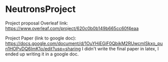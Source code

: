 # NeutronsProject

Project proposal Overleaf link: https://www.overleaf.com/project/620c0b0b149b665cc60f4eaa

Project Paper (link to google doc): https://docs.google.com/document/d/1OuYHiEGiF0QbikM2RUwcmlSkxo_pun1HOPvDQ6ImK1o/edit?usp=sharing
  I didn't write the final paper in latex, I ended up writing it in a google doc.
